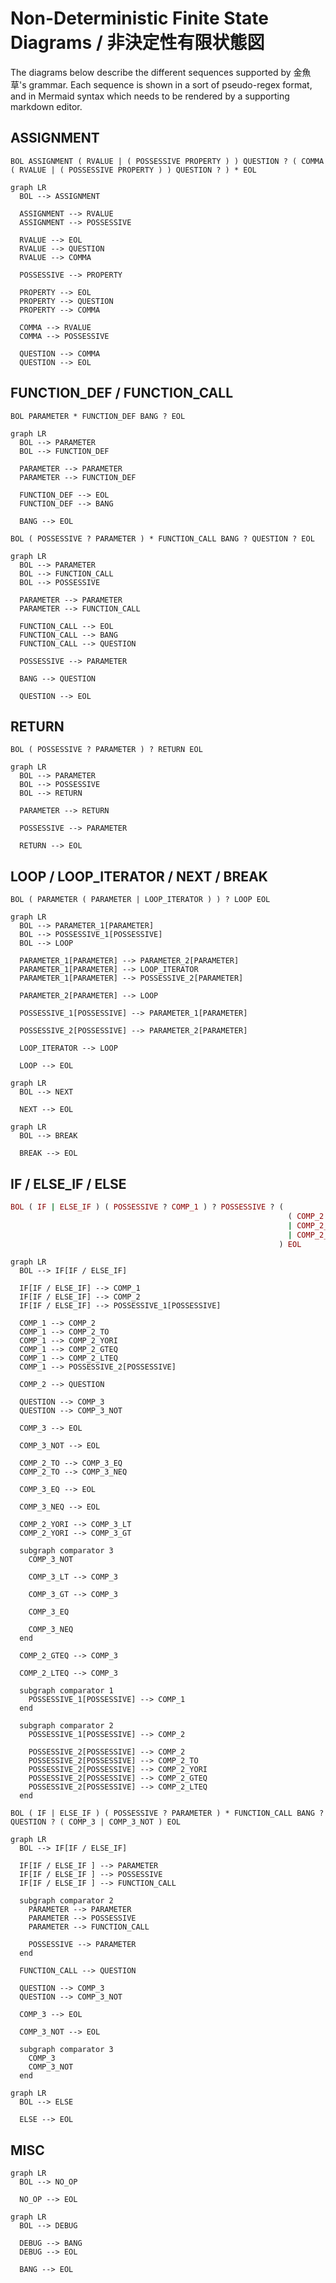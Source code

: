# Non-Deterministic Finite State Diagrams / 非決定性有限状態図

The diagrams below describe the different sequences supported by 金魚草's grammar. Each sequence is shown in a sort of pseudo-regex format, and in Mermaid syntax which needs to be rendered by a supporting markdown editor.

## ASSIGNMENT

`BOL ASSIGNMENT ( RVALUE | ( POSSESSIVE PROPERTY ) ) QUESTION ? ( COMMA ( RVALUE | ( POSSESSIVE PROPERTY ) ) QUESTION ? ) * EOL`

```mermaid
graph LR
  BOL --> ASSIGNMENT

  ASSIGNMENT --> RVALUE
  ASSIGNMENT --> POSSESSIVE

  RVALUE --> EOL
  RVALUE --> QUESTION
  RVALUE --> COMMA

  POSSESSIVE --> PROPERTY

  PROPERTY --> EOL
  PROPERTY --> QUESTION
  PROPERTY --> COMMA

  COMMA --> RVALUE
  COMMA --> POSSESSIVE

  QUESTION --> COMMA
  QUESTION --> EOL
```

## FUNCTION\_DEF / FUNCTION\_CALL

`BOL PARAMETER * FUNCTION_DEF BANG ? EOL`

```mermaid
graph LR
  BOL --> PARAMETER
  BOL --> FUNCTION_DEF

  PARAMETER --> PARAMETER
  PARAMETER --> FUNCTION_DEF

  FUNCTION_DEF --> EOL
  FUNCTION_DEF --> BANG

  BANG --> EOL
```

`BOL ( POSSESSIVE ? PARAMETER ) * FUNCTION_CALL BANG ? QUESTION ? EOL`

```mermaid
graph LR
  BOL --> PARAMETER
  BOL --> FUNCTION_CALL
  BOL --> POSSESSIVE

  PARAMETER --> PARAMETER
  PARAMETER --> FUNCTION_CALL

  FUNCTION_CALL --> EOL
  FUNCTION_CALL --> BANG
  FUNCTION_CALL --> QUESTION

  POSSESSIVE --> PARAMETER

  BANG --> QUESTION

  QUESTION --> EOL
```

## RETURN

`BOL ( POSSESSIVE ? PARAMETER ) ? RETURN EOL`

```mermaid
graph LR
  BOL --> PARAMETER
  BOL --> POSSESSIVE
  BOL --> RETURN

  PARAMETER --> RETURN

  POSSESSIVE --> PARAMETER

  RETURN --> EOL
```

## LOOP / LOOP\_ITERATOR / NEXT / BREAK

`BOL ( PARAMETER ( PARAMETER | LOOP_ITERATOR ) ) ? LOOP EOL`

```mermaid
graph LR
  BOL --> PARAMETER_1[PARAMETER]
  BOL --> POSSESSIVE_1[POSSESSIVE]
  BOL --> LOOP

  PARAMETER_1[PARAMETER] --> PARAMETER_2[PARAMETER]
  PARAMETER_1[PARAMETER] --> LOOP_ITERATOR
  PARAMETER_1[PARAMETER] --> POSSESSIVE_2[PARAMETER]

  PARAMETER_2[PARAMETER] --> LOOP

  POSSESSIVE_1[POSSESSIVE] --> PARAMETER_1[PARAMETER]

  POSSESSIVE_2[POSSESSIVE] --> PARAMETER_2[PARAMETER]

  LOOP_ITERATOR --> LOOP

  LOOP --> EOL
```

```mermaid
graph LR
  BOL --> NEXT

  NEXT --> EOL
```

```mermaid
graph LR
  BOL --> BREAK

  BREAK --> EOL
```

## IF / ELSE\_IF / ELSE

```rb
BOL ( IF | ELSE_IF ) ( POSSESSIVE ? COMP_1 ) ? POSSESSIVE ? (
                                                              ( COMP_2 QUESTION | COMP_2_GTEQ | COMP_2_LTEQ ) COMP_3
                                                              | COMP_2_TO ( COMP_3_EQ | COMP_3_NEQ)
                                                              | COMP_2_YORI ( COMP_3_LT | COMP_3_GT )
                                                            ) EOL
```

```mermaid
graph LR
  BOL --> IF[IF / ELSE_IF]

  IF[IF / ELSE_IF] --> COMP_1
  IF[IF / ELSE_IF] --> COMP_2
  IF[IF / ELSE_IF] --> POSSESSIVE_1[POSSESSIVE]

  COMP_1 --> COMP_2
  COMP_1 --> COMP_2_TO
  COMP_1 --> COMP_2_YORI
  COMP_1 --> COMP_2_GTEQ
  COMP_1 --> COMP_2_LTEQ
  COMP_1 --> POSSESSIVE_2[POSSESSIVE]

  COMP_2 --> QUESTION

  QUESTION --> COMP_3
  QUESTION --> COMP_3_NOT

  COMP_3 --> EOL

  COMP_3_NOT --> EOL

  COMP_2_TO --> COMP_3_EQ
  COMP_2_TO --> COMP_3_NEQ

  COMP_3_EQ --> EOL

  COMP_3_NEQ --> EOL

  COMP_2_YORI --> COMP_3_LT
  COMP_2_YORI --> COMP_3_GT

  subgraph comparator 3
    COMP_3_NOT

    COMP_3_LT --> COMP_3

    COMP_3_GT --> COMP_3

    COMP_3_EQ

    COMP_3_NEQ
  end

  COMP_2_GTEQ --> COMP_3

  COMP_2_LTEQ --> COMP_3

  subgraph comparator 1
    POSSESSIVE_1[POSSESSIVE] --> COMP_1
  end

  subgraph comparator 2
    POSSESSIVE_1[POSSESSIVE] --> COMP_2

    POSSESSIVE_2[POSSESSIVE] --> COMP_2
    POSSESSIVE_2[POSSESSIVE] --> COMP_2_TO
    POSSESSIVE_2[POSSESSIVE] --> COMP_2_YORI
    POSSESSIVE_2[POSSESSIVE] --> COMP_2_GTEQ
    POSSESSIVE_2[POSSESSIVE] --> COMP_2_LTEQ
  end
```

`BOL ( IF | ELSE_IF ) ( POSSESSIVE ? PARAMETER ) * FUNCTION_CALL BANG ? QUESTION ? ( COMP_3 | COMP_3_NOT ) EOL`

```mermaid
graph LR
  BOL --> IF[IF / ELSE_IF]

  IF[IF / ELSE_IF ] --> PARAMETER
  IF[IF / ELSE_IF ] --> POSSESSIVE
  IF[IF / ELSE_IF ] --> FUNCTION_CALL

  subgraph comparator 2
    PARAMETER --> PARAMETER
    PARAMETER --> POSSESSIVE
    PARAMETER --> FUNCTION_CALL

    POSSESSIVE --> PARAMETER
  end

  FUNCTION_CALL --> QUESTION

  QUESTION --> COMP_3
  QUESTION --> COMP_3_NOT

  COMP_3 --> EOL

  COMP_3_NOT --> EOL

  subgraph comparator 3
    COMP_3
    COMP_3_NOT
  end
```

```mermaid
graph LR
  BOL --> ELSE

  ELSE --> EOL
```

## MISC

```mermaid
graph LR
  BOL --> NO_OP

  NO_OP --> EOL
```

```mermaid
graph LR
  BOL --> DEBUG

  DEBUG --> BANG
  DEBUG --> EOL

  BANG --> EOL
```
